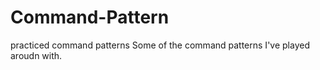 # Command-Pattern
practiced command patterns
Some of the command patterns I've played aroudn with. 
